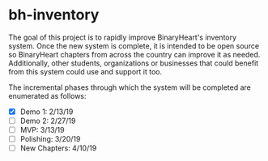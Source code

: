 # bh-inventory
The goal of this project is to rapidly improve BinaryHeart's inventory system. Once the new system is complete, it is intended to be open source so BinaryHeart chapters from across the country can improve it as needed. Additionally, other students, organizations or businesses that could benefit from this system could use and support it too. 

The incremental phases through which the system will be completed are enumerated as follows:

- [x] Demo 1: 2/13/19
- [ ] Demo 2: 2/27/19
- [ ] MVP: 3/13/19 
- [ ] Polishing: 3/20/19
- [ ] New Chapters: 4/10/19